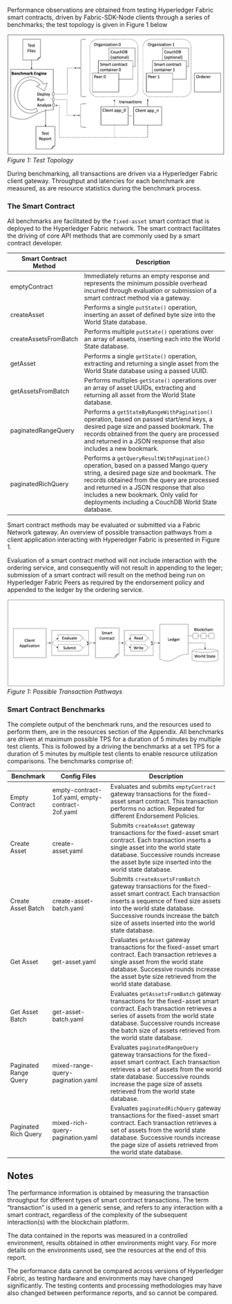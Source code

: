 Performance observations are obtained from testing Hyperledger Fabric smart contracts, driven by Fabric-SDK-Node clients through a series of benchmarks; the test topology is given in Figure 1 below

![alt text](./diagrams/Topology.png)*Figure 1: Test Topology*

During benchmarking, all transactions are driven via a Hyperledger Fabric client gateway. Throughput and latencies for each benchmark are measured, as are resource statistics during the benchmark process.

### The Smart Contract
All benchmarks are facilitated by the `fixed-asset` smart contract that is deployed to the Hyperledger Fabric network. The smart contract facilitates the driving of core API methods that are commonly used by a smart contract developer.

| Smart Contract Method | Description|
| --------------------- | -----------|
| emptyContract         | Immediately returns an empty response and represents the minimum possible overhead incurred through evaluation or submission of a smart contract method via a gateway. |
| createAsset | Performs a single `putState()` operation, inserting an asset of defined byte size into the World State database. |
| createAssetsFromBatch | Performs multiple `putState()` operations over an array of assets, inserting each into the World State database. |
| getAsset | Performs a single `getState()` operation, extracting and returning a single asset from the World State database using a passed UUID. |
| getAssetsFromBatch | Performs multiples `getState()` operations over an array of asset UUIDs, extracting and returning all asset from the World State database. |
| paginatedRangeQuery | Performs a `getStateByRangeWithPagination()` operation, based on passed start/end keys, a desired page size and passed bookmark. The records obtained from the query are processed and returned in a JSON response that also includes a new bookmark. |
| paginatedRichQuery | Performs a `getQueryResultWithPagination()` operation, based on a passed Mango query string, a desired page size and bookmark. The records obtained from the query are processed and returned in a JSON response that also includes a new bookmark. Only valid for deployments including a CouchDB World State database. |

Smart contract methods may be evaluated or submitted via a Fabric Network gateway. An overview of possible transaction pathways from a client application interacting with Hyperedger Fabric is presented in Figure 1.

Evaluation of a smart contract method will not include interaction with the ordering service, and consequently will not result in appending to the leger; submission of a smart contract will result on the method being run on Hyperledger Fabric Peers as required by the endorsement policy and appended to the ledger by the ordering service.

![alt text](./diagrams/TransactionRoutes.png)*Figure 1: Possible Transaction Pathways*

### Smart Contract Benchmarks
The complete output of the benchmark runs, and the resources used to perform them, are in the resources section of the Appendix. All benchmarks are driven at maximum possible TPS for a duration of 5 minutes by multiple test clients. This is followed by a driving the benchmarks at a set TPS for a duration of 5 minutes by multiple test clients to enable resource utilization comparisons. The benchmarks comprise of:

| Benchmark | Config Files | Description |
| --------- | ------------ | ----------- |
| Empty Contract | empty-contract-1of.yaml, empty-contract-2of.yaml | Evaluates and submits `emptyContract` gateway transactions for the fixed-asset smart contract. This transaction performs no action. Repeated for different Endorsement Policies. |
| Create Asset | create-asset.yaml | Submits `createAsset` gateway transactions for the fixed-asset smart contract. Each transaction inserts a single asset into the world state database. Successive rounds increase the asset byte size inserted into the world state database. |
| Create Asset Batch | create-asset-batch.yaml | Submits `createAssetsFromBatch` gateway transactions for the fixed-asset smart contract. Each transaction inserts a sequence of fixed size assets into the world state database. Successive rounds increase the batch size of assets inserted into the world state database. |
| Get Asset | get-asset.yaml | Evaluates `getAsset` gateway transactions for the fixed-asset smart contract. Each transaction retrieves a single asset from the world state database. Successive rounds increase the asset byte size retrieved from the world state database. |
| Get Asset Batch | get-asset-batch.yaml | Evaluates `getAssetsFromBatch` gateway transactions for the fixed-asset smart contract. Each transaction retrieves a series of assets from the world state database. Successive rounds increase the batch size of assets retrieved from the world state database. |
| Paginated Range Query | mixed-range-query-pagination.yaml | Evaluates `paginatedRangeQuery` gateway transactions for the fixed-asset smart contract. Each transaction retrieves a set of assets from the world state database. Successive rounds increase the page size of assets retrieved from the world state database. |
| Paginated Rich Query | mixed-rich-query-pagination.yaml | Evaluates `paginatedRichQuery` gateway transactions for the fixed-asset smart contract. Each transaction retrieves a set of assets from the world state database. Successive rounds increase the page size of assets retrieved from the world state database. |

## Notes
The performance information is obtained by measuring the transaction throughput for different types of smart contract transactions. The term “transaction” is used in a generic sense, and refers to any interaction with a smart contract, regardless of the complexity of the subsequent interaction(s) with the blockchain platform.

The data contained in the reports was measured in a controlled environment, results obtained in other environments might vary. For more details on the environments used, see the resources at the end of this report.

The performance data cannot be compared across versions of Hyperledger Fabric, as testing hardware and environments may have changed significantly. The testing contents and processing methodologies may have also changed between performance reports, and so cannot be compared.
